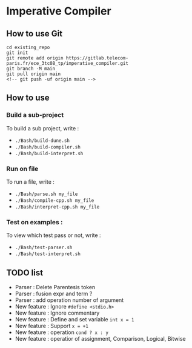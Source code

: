 # Imperative Compiler



## How to use Git


```
cd existing_repo
git init
git remote add origin https://gitlab.telecom-paris.fr/ece_3tc08_tp/imperative_compiler.git
git branch -M main
git pull origin main
<!-- git push -uf origin main -->
```

## How to use


### Build a sub-project
To build a sub project, write :
- `./Bash/build-dune.sh`
- `./Bash/build-compiler.sh`
- `./Bash/build-interpret.sh`

### Run on file
To run a file, write :
- `./Bash/parse.sh my_file`
- `./Bash/compile-cpp.sh my_file`
- `./Bash/interpret-cpp.sh my_file`

### Test on examples :
To view which test pass or not, write :
- `./Bash/test-parser.sh`
- `./Bash/test-interpret.sh`


## TODO list

- Parser : Delete Parentesis token
- Parser : fusion expr and term ?
- Parser : add operation number of argument
- New feature : Ignore `#define <stdio.h>`
- New feature : Ignore commentary
- New feature : Define and set variable `int x = 1`
- New feature : Support `x = +1`
- New feature : operation `cond ? x : y `
- New feature : operatior of assignment, Comparison, Logical, Bitwise
